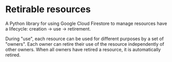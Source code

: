 # Retirable resources

A Python library for using Google Cloud Firestore to manage resources have a lifecycle: creation -> use -> retirement.

During "use", each resource can be used for different purposes by a set
of "owners". Each owner can retire their use of the resource independently
of other owners. When all owners have retired a resource, it is automatically
retired.
